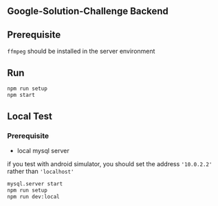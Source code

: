 ## Google-Solution-Challenge Backend

## Prerequisite

`ffmpeg` should be installed in the server environment

## Run

```sh
npm run setup
npm start
```

## Local Test

### Prerequisite

- local mysql server

if you test with android simulator, you should set the address `'10.0.2.2'` rather than `'localhost'`

```sh
mysql.server start
npm run setup
npm run dev:local
```
